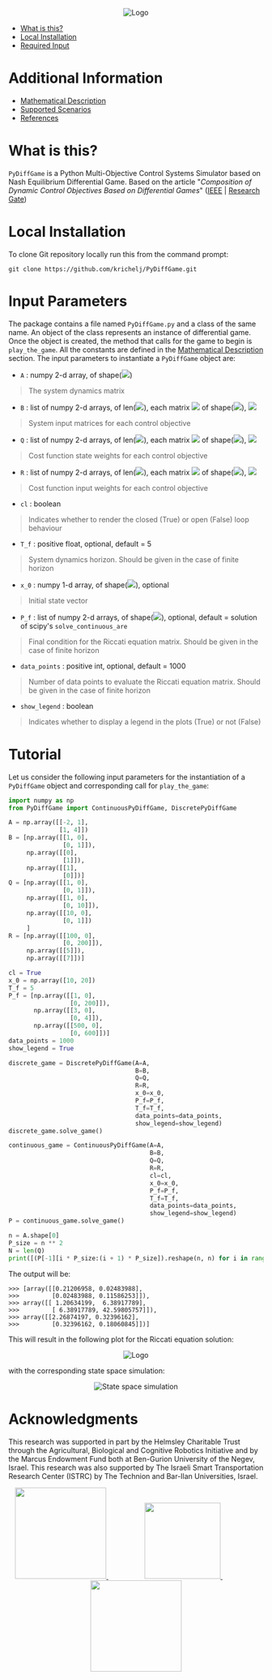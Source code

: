 <p align="center">
    <img alt="Logo" src="https://raw.githubusercontent.com/krichelj/PyDiffGame/master/images/logo.png"/>
</p>

  * [What is this?](#what-is-this)
  * [Local Installation](#local-installation)
  * [Required Input](#input-Parameters)

# Additional Information
  * [Mathematical Description](Math.md)
  * [Supported Scenarios](Scenarios.md)
  * [References](Math.md#references)

# What is this?
`PyDiffGame` is a Python Multi-Objective Control Systems Simulator based on Nash Equilibrium Differential Game. 
Based on the article "_Composition of Dynamic Control Objectives Based on Differential Games_" 
([IEEE](https://ieeexplore.ieee.org/document/9480269) | 
[Research Gate](https://www.researchgate.net/publication/353452024_Composition_of_Dynamic_Control_Objectives_Based_on_Differential_Games))
# Local Installation
To clone Git repository locally run this from the command prompt:
```
git clone https://github.com/krichelj/PyDiffGame.git
```

# Input Parameters

The package contains a file named `PyDiffGame.py` and a class of the same name.
An object of the class represents an instance of differential game. Once the object is created,
the method that calls for the game to begin is `play_the_game`.
All the constants are defined in the [Mathematical Description](Math.md) section.
The input parameters to instantiate a `PyDiffGame` object are:

* `A` : numpy 2-d array, of shape(<img src="https://render.githubusercontent.com/render/math?math=\color{red}n,n">)
>The system dynamics matrix
* `B` : list of numpy 2-d arrays, of len(<img src="https://render.githubusercontent.com/render/math?math=\color{red}N">), each matrix <img src="https://render.githubusercontent.com/render/math?math=\color{red}B_i"> of shape(<img src="https://render.githubusercontent.com/render/math?math=\color{red}n, k_j">), <img src="https://render.githubusercontent.com/render/math?math=\color{red}i=1...N">
>System input matrices for each control objective
* `Q` : list of numpy 2-d arrays, of len(<img src="https://render.githubusercontent.com/render/math?math=\color{red}N">), each matrix <img src="https://render.githubusercontent.com/render/math?math=\color{red}Q_i"> of shape(<img src="https://render.githubusercontent.com/render/math?math=\color{red}n, n">), <img src="https://render.githubusercontent.com/render/math?math=\color{red}i=1...N">
>Cost function state weights for each control objective
* `R` : list of numpy 2-d arrays, of len(<img src="https://render.githubusercontent.com/render/math?math=\color{red}N">), each matrix <img src="https://render.githubusercontent.com/render/math?math=\color{red}R_{i}"> of shape(<img src="https://render.githubusercontent.com/render/math?math=\color{red}k_j,k_j">), <img src="https://render.githubusercontent.com/render/math?math=\color{red}j=1...N">
>Cost function input weights for each control objective
* `cl` : boolean
>Indicates whether to render the closed (True) or open (False) loop behaviour
* `T_f` : positive float, optional, default = 5
>System dynamics horizon. Should be given in the case of finite horizon
* `x_0` : numpy 1-d array, of shape(<img src="https://render.githubusercontent.com/render/math?math=\color{red}n">), optional
>Initial state vector
* `P_f` : list of numpy 2-d arrays, of shape(<img src="https://render.githubusercontent.com/render/math?math=\color{red}n, n">), optional, default = solution of scipy's `solve_continuous_are`
>Final condition for the Riccati equation matrix. Should be given in the case of finite horizon
* `data_points` : positive int, optional, default = 1000
>Number of data points to evaluate the Riccati equation matrix. Should be given in the case of finite horizon
* `show_legend` : boolean
>Indicates whether to display a legend in the plots (True) or not (False)
> 
# Tutorial

Let us consider the following input parameters for the instantiation of a `PyDiffGame` object and 
corresponding call for `play_the_game`:

```python
import numpy as np
from PyDiffGame import ContinuousPyDiffGame, DiscretePyDiffGame

A = np.array([[-2, 1],
              [1, 4]])
B = [np.array([[1, 0],
               [0, 1]]),
     np.array([[0],
               [1]]),
     np.array([[1],
               [0]])]
Q = [np.array([[1, 0],
               [0, 1]]),
     np.array([[1, 0],
               [0, 10]]),
     np.array([[10, 0],
               [0, 1]])
     ]
R = [np.array([[100, 0],
               [0, 200]]),
     np.array([[5]]),
     np.array([[7]])]

cl = True
x_0 = np.array([10, 20])
T_f = 5
P_f = [np.array([[1, 0],
                 [0, 200]]),
       np.array([[3, 0],
                 [0, 4]]),
       np.array([[500, 0],
                 [0, 600]])]
data_points = 1000
show_legend = True

discrete_game = DiscretePyDiffGame(A=A,
                                   B=B,
                                   Q=Q,
                                   R=R,
                                   x_0=x_0,
                                   P_f=P_f,
                                   T_f=T_f,
                                   data_points=data_points,
                                   show_legend=show_legend)
discrete_game.solve_game()

continuous_game = ContinuousPyDiffGame(A=A,
                                       B=B,
                                       Q=Q,
                                       R=R,
                                       cl=cl,
                                       x_0=x_0,
                                       P_f=P_f,
                                       T_f=T_f,
                                       data_points=data_points,
                                       show_legend=show_legend)
P = continuous_game.solve_game()

n = A.shape[0]
P_size = n ** 2
N = len(Q)
print([(P[-1][i * P_size:(i + 1) * P_size]).reshape(n, n) for i in range(N)])
```
The output will be:

```
>>> [array([[0.21206958, 0.02483988],
>>>         [0.02483988, 0.11586253]]), 
>>> array([[ 1.20634199,  6.38917789],
>>>         [ 6.38917789, 42.59805757]]), 
>>> array([[2.26874197, 0.32396162],
>>>         [0.32396162, 0.18060845]])]
```

This will result in the following plot for the Riccati equation solution:

<p align="center">
    <img alt="Logo" src="https://raw.githubusercontent.com/krichelj/PyDiffGame/master/images/tut1_riccati.png"/>
</p>

with the corresponding state space simulation:

<p align="center">
    <img alt="State space simulation" src="https://raw.githubusercontent.com/krichelj/PyDiffGame/master/images/tut1_state.png"/>
</p>

# Acknowledgments
This research was supported in part by the Helmsley Charitable Trust through the Agricultural, Biological and Cognitive Robotics Initiative and by the Marcus Endowment Fund both at Ben-Gurion University of the Negev, Israel.
This research was also supported by The Israeli Smart Transportation Research Center (ISTRC) by The Technion and Bar-Ilan Universities, Israel.

<p align="center">
    <a href="https://istrc.net.technion.ac.il/">
    <img src="https://raw.githubusercontent.com/krichelj/PyDiffGame/master/images/Logo_ISTRC_Green_English.png" width="180" />
    </a>
&emsp;
&emsp;
&emsp;
&emsp;
<a href="https://in.bgu.ac.il/en/Pages/default.aspx">
<img src="https://raw.githubusercontent.com/krichelj/PyDiffGame/master/images/BGU-logo-round.png" width="150" />
</a>
&emsp;
&emsp;
&emsp;
&emsp;
<a href="https://in.bgu.ac.il/en/robotics/Pages/default.aspx">
<img src="https://raw.githubusercontent.com/krichelj/PyDiffGame/master/images/logo_abc.png" width="180" />
</a>
</p>
